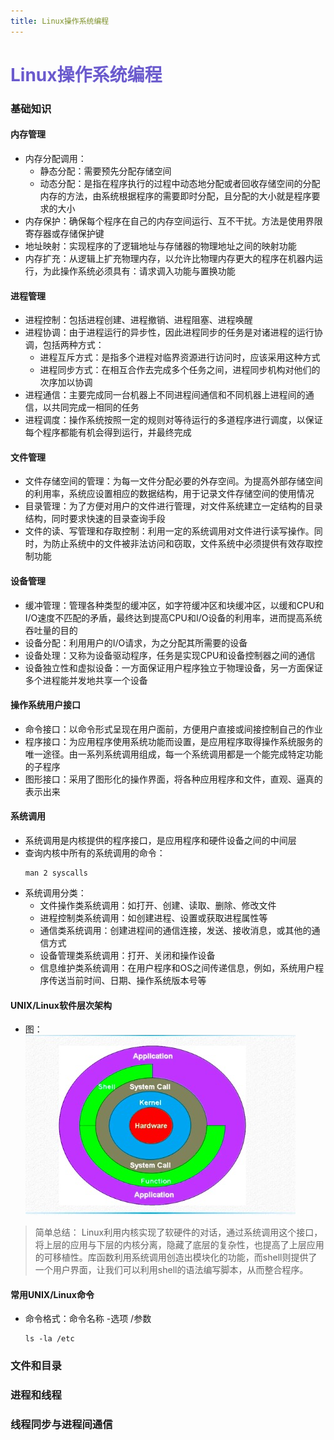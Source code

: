 ```yaml
---
title: Linux操作系统编程
---  
```

# <font color="#6A5ACD">Linux操作系统编程</font>    

### 基础知识
#### 内存管理 
* 内存分配调用：
    * 静态分配：需要预先分配存储空间
    * 动态分配：是指在程序执行的过程中动态地分配或者回收存储空间的分配内存的方法，由系统根据程序的需要即时分配，且分配的大小就是程序要求的大小
* 内存保护：确保每个程序在自己的内存空间运行、互不干扰。方法是使用界限寄存器或存储保护键
* 地址映射：实现程序的了逻辑地址与存储器的物理地址之间的映射功能
* 内存扩充：从逻辑上扩充物理内存，以允许比物理内存更大的程序在机器内运行，为此操作系统必须具有：请求调入功能与置换功能  
#### 进程管理  
* 进程控制：包括进程创建、进程撤销、进程阻塞、进程唤醒
* 进程协调：由于进程运行的异步性，因此进程同步的任务是对诸进程的运行协调，包括两种方式：
    * 进程互斥方式：是指多个进程对临界资源进行访问时，应该采用这种方式  
    * 进程同步方式：在相互合作去完成多个任务之间，进程同步机构对他们的次序加以协调
* 进程通信：主要完成同一台机器上不同进程间通信和不同机器上进程间的通信，以共同完成一相同的任务
* 进程调度：操作系统按照一定的规则对等待运行的多道程序进行调度，以保证每个程序都能有机会得到运行，并最终完成
#### 文件管理
* 文件存储空间的管理：为每一文件分配必要的外存空间。为提高外部存储空间的利用率，系统应设置相应的数据结构，用于记录文件存储空间的使用情况
* 目录管理：为了方便对用户的文件进行管理，对文件系统建立一定结构的目录结构，同时要求快速的目录查询手段
* 文件的读、写管理和存取控制：利用一定的系统调用对文件进行读写操作。同时，为防止系统中的文件被非法访问和窃取，文件系统中必须提供有效存取控制功能  
#### 设备管理  
* 缓冲管理：管理各种类型的缓冲区，如字符缓冲区和块缓冲区，以缓和CPU和I/O速度不匹配的矛盾，最终达到提高CPU和I/O设备的利用率，进而提高系统吞吐量的目的
* 设备分配：利用用户的I/O请求，为之分配其所需要的设备
* 设备处理：又称为设备驱动程序，任务是实现CPU和设备控制器之间的通信
* 设备独立性和虚拟设备：一方面保证用户程序独立于物理设备，另一方面保证多个进程能并发地共享一个设备  
#### 操作系统用户接口
* 命令接口：以命令形式呈现在用户面前，方便用户直接或间接控制自己的作业
* 程序接口：为应用程序使用系统功能而设置，是应用程序取得操作系统服务的唯一途径。由一系列系统调用组成，每一个系统调用都是一个能完成特定功能的子程序
* 图形接口：采用了图形化的操作界面，将各种应用程序和文件，直观、逼真的表示出来
#### 系统调用
* 系统调用是内核提供的程序接口，是应用程序和硬件设备之间的中间层   
* 查询内核中所有的系统调用的命令：
    ```linux
    man 2 syscalls
    ```
* 系统调用分类：
    * 文件操作类系统调用：如打开、创建、读取、删除、修改文件
    * 进程控制类系统调用：如创建进程、设置或获取进程属性等
    * 通信类系统调用：创建进程间的通信连接，发送、接收消息，或其他的通信方式
    * 设备管理类系统调用：打开、关闭和操作设备
    * 信息维护类系统调用：在用户程序和OS之间传递信息，例如，系统用户程序传送当前时间、日期、操作系统版本号等  
#### UNIX/Linux软件层次架构
* 图：  
    ![UNIX/Linux软件层次架构](../.vuepress/public/imgs/LinuxConstructor.png)  
> 简单总结： Linux利用内核实现了软硬件的对话，通过系统调用这个接口，将上层的应用与下层的内核分离，隐藏了底层的复杂性，也提高了上层应用的可移植性。库函数利用系统调用创造出模块化的功能，而shell则提供了一个用户界面，让我们可以利用shell的语法编写脚本，从而整合程序。  
#### 常用UNIX/Linux命令  
* 命令格式：命令名称 -选项 /参数  
    ```linux
    ls -la /etc
    ```
### 文件和目录  
### 进程和线程
### 线程同步与进程间通信